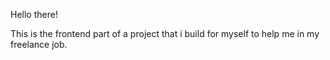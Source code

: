 Hello there!

This is the frontend part of a project that i build for myself to help me in my freelance job.
